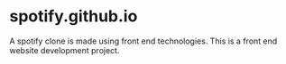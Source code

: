 # spotify.github.io
A spotify clone is made using front end technologies.
This is a front end website development project.
